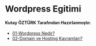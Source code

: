 # Wordpress Egitimi
#### Kutay ÖZTÜRK Tarafından Hazırlanmıştır.
- [01-Wordpress Nedir?](https://github.com/kutayozturk/wordpress-egitimi/blob/main/01-Wordpress%20Nedir.md)
- [02-Domain ve Hosting Kavramları?](https://github.com/kutayozturk/wordpress-egitimi/blob/main/02-Domain%20ve%20Hosting%20Kavramlar%C4%B1.md)

